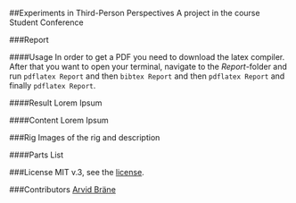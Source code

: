 ##Experiments in Third-Person Perspectives
A project in the course Student Conference


###Report

####Usage
In order to get a PDF you need to download the latex compiler. After that you want to open your terminal, navigate to the *Report*-folder and run ```pdflatex Report``` and then ```bibtex Report``` and then ```pdflatex Report``` and finally ```pdflatex Report```.

####Result
Lorem Ipsum


####Content
Lorem Ipsum

###Rig
Images of the rig and description

####Parts
List



###License
MIT v.3, see the [license](https://github.com/Kodagrux/MeshNet/blob/master/LICENSE.txt). 


###Contributors
[Arvid Bräne](http://arvidbrane.com)



